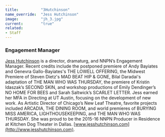 ```yaml
---
title:          "3Hutchinson"
name_override:  "Jess Hutchinson"
image:          "jh_3.jpg"
current:        "true"
related:
- Staff
---
```


### Engagement Manager

[Jess Hutchinson](http://newplayexchange.org/users/311/jess-hutchinson) is a director, dramaturg, and NNPN’s Engagement Manager. Recent credits include the postponed premiere of Andy Bayiates and Genevra Gallo-Bayiates's THE LOWELL OFFERING, the Midwest Premiere of Steven Dietz's MAD BEAT HIP & GONE, Bilal Daradai's adaptation of THE MAN WHO WAS THURSDAY, the premiere of Kristin Idaszak’s SECOND SKIN, and workshop productions of Emily Dendinger’s NO HOME FOR BEES and Sarah Saltwick’s SCARLET LETTER. Jess earned her MFA in Directing at UT Austin, focusing on the development of new work. As Artistic Director of Chicago’s New Leaf Theatre, favorite projects included ARCADIA, THE DINING ROOM, and world premieres of BURYING MISS AMERICA, LIGHTHOUSEKEEPING, and THE MAN WHO WAS THURSDAY. She was proud to be the 2015-16 NNPN Producer in Residence at Kitchen Dog Theater in Dallas. [www.jesshutchinson.com](http://www.jesshutchinson.com).
